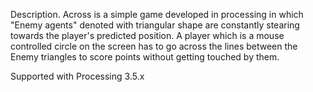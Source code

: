 Description.
Across is a simple game developed in processing in which "Enemy agents" denoted with triangular shape are constantly stearing towards the player's predicted position. 
A player which is a mouse controlled circle on the screen has to go across the lines between the Enemy triangles to score points without getting touched by them.

Supported with Processing 3.5.x

